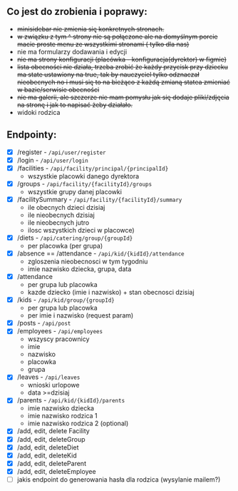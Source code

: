 ## Co jest do zrobienia i poprawy:

- ~~minisidebar nie zmienia się konkretnych stronach.~~
- ~~w związku z tym ^ strony nie są połączone ale na domyślnym porcie macie proste menu ze wszystkimi stronami ( tylko dla nas)~~
- nie ma formularzy dodawania i edycji 
- ~~nie ma strony konfiguracji (placówka - konfiguracja(dyrektor) w figmie)~~
- ~~lista obecności nie działa, trzeba zrobić że każdy przycisk przy dziecku ma state ustawiony na true, tak by nauczyciel tylko odznaczał nieobecnych no i musi się to na bieżąco z każdą zmianą statea zmieniać w bazie/serwisie obecności~~
- ~~nie ma galerii, ale szczerze nie mam pomysłu jak się dodaje pliki/zdjęcia na stronę i jak to napisać żeby działało.~~
- widoki rodzica

## Endpointy:
- [x] /register - `/api/user/register`
- [x] /login - `/api/user/login`
- [x] /facilities - `/api/facility/principal/{principalId}`
	- wszystkie placowki danego dyrektora
- [x] /groups - `/api/facility/{facilityId}/groups`
	- wszystkie grupy danej placowki
- [x] /facilitySummary - `/api/facility/{facilityId}/summary`
	- ile obecnych dzieci dzisiaj
	- ile nieobecnych dzisiaj
	- ile nieobecnych jutro
	- ilosc wszystkich dzieci w placowce)
- [x] /diets - `/api/catering/group/{groupId}`
	- per placowka (per grupa)
- [x] /absence == /attendance - `/api/kid/{kidId}/attendance`
	- zgloszenia nieobecnosci w tym tygodniu
	- imie nazwisko dziecka, grupa, data
- [x] /attendance
	- per grupa lub placowka
	- kazde dziecko (imie i nazwisko) + stan obecnosci dzisiaj	
- [x] /kids - `/api/kid/group/{groupId}`
	- per grupa lub placowka
   	- per imie i nazwisko (request param) 
- [x] /posts - `/api/post`
- [x] /employees - `/api/employees`
	- wszyscy pracownicy
	- imie
	- nazwisko
	- placowka
	- grupa
- [x] /leaves - `/api/leaves`
	- wnioski urlopowe
	- data >=dzisiaj
- [x] /parents - `/api/kid/{kidId}/parents`
	- imie nazwisko dziecka
	- imie nazwisko rodzica 1
	- imie nazwisko rodzica 2 (optional)
- [x] /add, edit, delete Facility
- [x] /add, edit, deleteGroup
- [x] /add, edit, deleteDiet
- [x] /add, edit, deleteKid
- [x] /add, edit, deleteParent
- [x] /add, edit, deleteEmployee
- [ ] jakis endpoint do generowania hasła dla rodzica (wysylanie mailem?)
